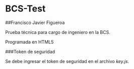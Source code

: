 # BCS-Test
##Francisco Javier Figueroa

Prueba técnica para cargo de ingeniero en la BCS.

Programada en HTML5

###Token de seguridad

Se debe ingresar el token de seguridad en el archivo *key.js*.
